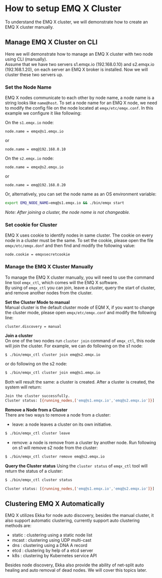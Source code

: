 # How to setup EMQ X Cluster
To understand the EMQ X cluster, we will demonstrate how to create an EMQ X cluster manually.

## Manage EMQ X Cluster on CLI
Here we will demonstrate how to manage an EMQ X cluster with two node using CLI (manually).  
Assume that we have two servers s1.emqx.io (192.168.0.10) and s2.emqx.io (192.168.1.20), on each server an EMQ X broker is installed. Now we will cluster these two servers up.

### Set the Node Name
EMQ X nodes communicate to each other by node name, a node name is a string looks like `name@host`. To set a node name for an EMQ X node, we need to modify the config file on the node located at `emqx/etc/emqx.conf`. In this example we configure it like following:

On the `s1.emqx.io` node:
```
node.name = emqx@s1.emqx.io

```
or
```
node.name = emq@192.168.0.10
```
On the `s2.emqx.io` node:
```
node.name = emqx@s2.emqx.io

```
or
```
node.name = emq@192.168.0.20
```

Or, alternatively, you can set the node name as an OS environment variable:
```bash
export EMQ_NODE_NAME=emq@s1.emqx.io && ./bin/emqx start
```

_Note: After joining a cluster, the node name is not changeable._

### Set cookie for Cluster
EMQ X uses cookie to identify nodes in same cluster. The cookie on every node in a cluster must be the same. To set the cookie, please open  the file `emqx/etc/emqx.donf` and then find and modify the following value:

```
node.cookie = emqxsecretcookie
```

### Manage the EMQ X Cluster Manually
To manage the EMQ X cluster manually, you will need to use the command line tool `emqx_ctl`, which comes will the EMQ X software.  
By using of `emqx_ctl` you can join, leave a cluster, query the start of cluster, and remove another nodes from the cluster.


**Set the Cluster Mode to manual**  
Manual cluster is the default cluster mode of EQM X, if you want to change the cluster mode, please open `emqx/etc/emqx.conf` and modify the following line:
```
cluster.discovery = manual
```

**Join a cluster**  
On one of the two nodes run `cluster join` command of  `emqx_ctl`, this node will join the cluster. For example, we can do following on the s1 node:
```bash
$ ./bin/emqx_ctl cluster join emq@s2.emqx.io
```
or do following on the s2 node:
```bash
$ ./bin/emqx_ctl cluster join emq@s1.emqx.io
```
Both will result the same: a cluster is created. After a cluster is created, the system will return:
```bash
Join the cluster successfully.
Cluster status: [{running_nodes,['emq@s1.emqx.io','emq@s2.emqx.io']}]
```

**Remove a Node from a Cluster**  
There are two ways to remove a node from a cluster:
- leave: a node leaves a cluster on its own initiative.
``` bash
$ ./bin/emqx_ctl cluster leave
```
- remove: a node is remove from a cluster by another node. Run following on s1 will remove s2 node from the cluster:
```bash
$ ./bin/emqx_ctl cluster remove emq@s2.emqx.io
```

**Query the Cluster status**
Using the `cluster status` of `emqx_ctl` tool will return the status of a cluster:
```bash
$ ./bin/emqx_ctl cluster status

Cluster status: [{running_nodes,['emq@s1.emqx.io','emq@s2.emqx.io']}]
```
## Clustering EMQ X Automatically
EMQ X utilizes Ekka for node auto discovery, besides the manual cluster, it also support automatic clustering, currently support auto clustering methods are:
- static : clustering using a static node list
- mcast : clustering using UDP multi-cast
- dns : clustering using a DNA A record
- etcd : clustering by help of a etcd server
- k8s : clustering by Kubernetes service API

Besides node discovery, Ekka also provide the ability of net-split auto healing and auto removal of dead nodes. We will cover this topics later.
